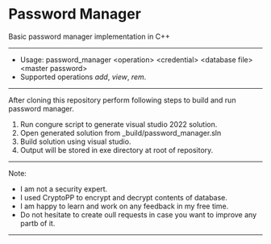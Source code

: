 # Password Manager
Basic password manager implementation in C++

---
- Usage: password_manager \<operation\> \<credential\> \<database file\> \<master password\>
- Supported operations *add*, *view*, *rem*.
---
After cloning this repository perform following steps to build and run password manager.

1. Run congure script to generate visual studio 2022 solution.
2. Open generated solution from _build/password_manager.sln
3. Build solution using visual studio.
4. Output will be stored in exe directory at root of repository.
---
Note:
- I am not a security expert.
- I used CryptoPP to encrypt and decrypt contents of database.
- I am happy to learn and work on any feedback in my free time.
- Do not hesitate to create oull requests in case you want to improve any partb of it.
---

